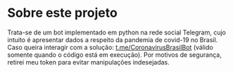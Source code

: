 # Sobre este projeto
Trata-se de um bot implementado em python na rede social Telegram, cujo intuito é apresentar dados a respeito da pandemia de covid-19 no Brasil.
Caso queira interagir com a solução: <a href='https://t.me/CoronavirusBrasilBot'>t.me/CoronavirusBrasilBot</a> (válido somente quando o código está em execução).
Por motivos de segurança, retirei meu token para evitar manipulações indesejadas.
